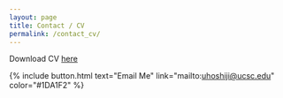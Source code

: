 ```yaml
---
layout: page
title: Contact / CV
permalink: /contact_cv/
---
```



Download CV [here]({{site.url}}/assets/Umihiko_Hoshijima_cv.pdf)

{% include button.html text="Email Me" link="mailto:uhoshiji@ucsc.edu" color="#1DA1F2" %}
